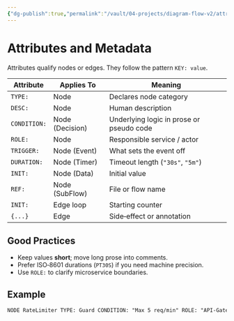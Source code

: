 ```yaml
---
{"dg-publish":true,"permalink":"/vault/04-projects/diagram-flow-v2/attributes/"}
---
```


# Attributes and Metadata

Attributes qualify nodes or edges. They follow the pattern `KEY: value`.

| Attribute | Applies To | Meaning |
|-----------|------------|---------|
| `TYPE:`       | Node  | Declares node category |
| `DESC:`       | Node  | Human description |
| `CONDITION:`  | Node (Decision) | Underlying logic in prose or pseudo code |
| `ROLE:`       | Node | Responsible service / actor |
| `TRIGGER:`    | Node (Event) | What sets the event off |
| `DURATION:`   | Node (Timer) | Timeout length (`"30s"`, `"5m"`) |
| `INIT:`       | Node (Data) | Initial value |
| `REF:`        | Node (SubFlow) | File or flow name |
| `INIT:`       | Edge loop     | Starting counter |
| `{...}`       | Edge | Side‑effect or annotation |

## Good Practices
* Keep values **short**; move long prose into comments.  
* Prefer ISO‑8601 durations (`PT30S`) if you need machine precision.  
* Use `ROLE:` to clarify microservice boundaries.

## Example
```txt
NODE RateLimiter TYPE: Guard CONDITION: "Max 5 req/min" ROLE: "API‑Gateway"
```
